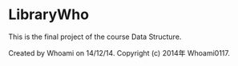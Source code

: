 LibraryWho
==========

This is the final project of the course Data Structure.

Created by Whoami on 14/12/14.
Copyright (c) 2014年 Whoami0117.